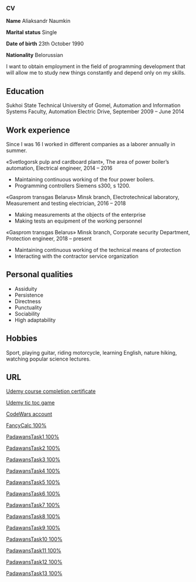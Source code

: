 ### CV

**Name** 				        Aliaksandr Naumkin

**Marital status**			Single

**Date of birth**			  23th October 1990

**Nationality**				  Belorussian

I want to obtain employment in the field of programming development that will allow me to study new things constantly and depend only on my skills.

## **Education**

Sukhoi State Technical University of Gomel, Automation and Information Systems Faculty, Automation Electric Drive, September 2009 – June 2014

## **Work experience**

Since I was 16 I worked in different companies as a laborer annually in summer.

«Svetlogorsk pulp and cardboard plant», The area of power boiler’s automation, Electrical engineer, 2014 – 2016
- Maintaining continuous working of the four power boilers.
- Programming controllers Siemens s300, s 1200.

«Gasprom transgas Belarus» Minsk branch, Electrotechnical laboratory, Measurement and testing electrician, 2016 – 2018
- Making measurements at the objects of the enterprise
- Making tests an equipment of the working personnel

«Gasprom transgas Belarus» Minsk branch, Corporate security Department, Protection engineer, 2018 – present
- Maintaining continuous working of the technical means of protection
- Interacting with the contractor service organization

## **Personal qualities**

- Assiduity
- Persistence
- Directness
- Punctuality
- Sociability
- High adaptability

## **Hobbies**

Sport, playing guitar, riding motorcycle, learning English, nature hiking, watching popular science lectures.

## **URL**
<a href="https://www.ude.my/UC-TBI5PEZN">Udemy course completion certificate</a>

<a href="https://github.com/mallanka/udemy_tic_toc.git">Udemy tic toc game</a>

<a href="https://www.codewars.com/users/mallanka">CodeWars account</a>

<a href="https://github.com/mallanka/FancyCalc.git">FancyCalc 100%</a>

<a href="https://github.com/mallanka/PadawansTask1.git">PadawansTask1 100%</a>

<a href="https://github.com/mallanka/PadawansTask2.git">PadawansTask2 100%</a>

<a href="https://github.com/mallanka/PadawansTask3.git">PadawansTask3 100%</a>

<a href="https://github.com/mallanka/PadawansTask4.git">PadawansTask4 100%</a>

<a href="https://github.com/mallanka/PadawansTask5.git">PadawansTask5 100%</a>

<a href="https://github.com/mallanka/PadawansTask6.git">PadawansTask6 100%</a>

<a href="https://github.com/mallanka/PadawansTask7.git">PadawansTask7 100%</a>

<a href="https://github.com/mallanka/PadawansTask8.git">PadawansTask8 100%</a>

<a href="https://github.com/mallanka/PadawansTask9.git">PadawansTask9 100%</a>

<a href="https://github.com/mallanka/PadawansTask10.git">PadawansTask10 100%</a>

<a href="https://github.com/mallanka/PadawansTask11.git">PadawansTask11 100%</a>

<a href="https://github.com/mallanka/PadawansTask12.git">PadawansTask12 100%</a>

<a href="https://github.com/mallanka/PadawansTask13.git">PadawansTask13 100%</a>
